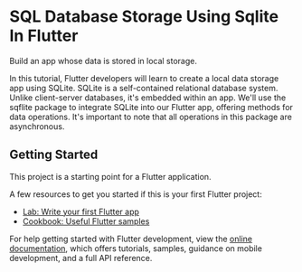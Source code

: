 # SQL Database Storage Using Sqlite In Flutter

Build an app whose data is stored in local storage.

In this tutorial, Flutter developers will learn to create a local data storage app using SQLite. SQLite is a self-contained relational database system. Unlike client-server databases, it's embedded within an app. We'll use the sqflite package to integrate SQLite into our Flutter app, offering methods for data operations. It's important to note that all operations in this package are asynchronous.

## Getting Started

This project is a starting point for a Flutter application.

A few resources to get you started if this is your first Flutter project:

- [Lab: Write your first Flutter app](https://docs.flutter.dev/get-started/codelab)
- [Cookbook: Useful Flutter samples](https://docs.flutter.dev/cookbook)

For help getting started with Flutter development, view the
[online documentation](https://docs.flutter.dev/), which offers tutorials,
samples, guidance on mobile development, and a full API reference.
